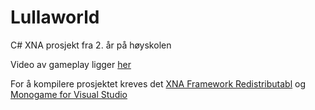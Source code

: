 # Lullaworld
C# XNA prosjekt fra 2. år på høyskolen

Video av gameplay ligger [her](https://youtu.be/DfP7lOOrhSI)

For å kompilere prosjektet kreves det [XNA Framework Redistributabl](http://www.microsoft.com/en-us/download/details.aspx?id=20914)
og [Monogame for Visual Studio](http://www.monogame.net/downloads/)
